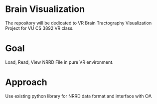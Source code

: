 # Brain Visualization
The repository will be dedicated to VR Brain Tractography Visualization Project for VU CS 3892 VR class.

# Goal
Load, Read, View NRRD File in pure VR environment.

# Approach
Use existing python library for NRRD data format and interface with C#.
